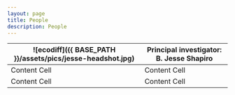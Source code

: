 ```yaml
---
layout: page
title: People
description: People
---
```


![ecodiff]({{ BASE_PATH }}/assets/pics/jesse-headshot.jpg)  | Principal investigator: B. Jesse Shapiro  
------------- | -------------
Content Cell  | Content Cell
Content Cell  | Content Cell


